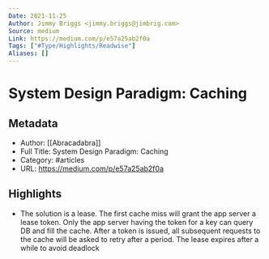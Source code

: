 ```yaml
---
Date: 2021-11-25
Author: Jimmy Briggs <jimmy.briggs@jimbrig.com>
Source: medium
Link: https://medium.com/p/e57a25ab2f0a
Tags: ["#Type/Highlights/Readwise"]
Aliases: []
---
```

# System Design Paradigm: Caching

## Metadata
- Author: [[Abracadabra]]
- Full Title: System Design Paradigm: Caching
- Category: #articles
- URL: https://medium.com/p/e57a25ab2f0a

## Highlights
- The solution is a lease. The first cache miss will grant the app server a lease token. Only the app server having the token for a key can query DB and fill the cache. After a token is issued, all subsequent requests to the cache will be asked to retry after a period. The lease expires after a while to avoid deadlock
